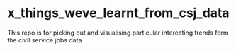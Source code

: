 # x_things_weve_learnt_from_csj_data
This repo is for picking out and visualising particular interesting trends form the civil service jobs data
